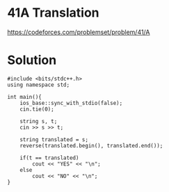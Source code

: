 # 41A	Translation

https://codeforces.com/problemset/problem/41/A

# Solution

```
#include <bits/stdc++.h>
using namespace std;

int main(){
    ios_base::sync_with_stdio(false);
    cin.tie(0);

    string s, t;
    cin >> s >> t;

    string translated = s;
    reverse(translated.begin(), translated.end());

    if(t == translated)
        cout << "YES" << "\n";
    else
        cout << "NO" << "\n";
}
```